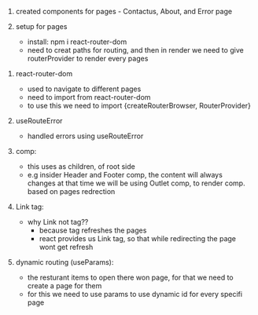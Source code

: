 <!-- Chapter 07 - Finding the Path -->

<!-- what we did in todays session -->

1. created components for pages - Contactus, About, and Error page

2. setup for pages
    - install: npm i react-router-dom
    - need to creat paths for routing, and then in render we need to give routerProvider to render every pages

<!-- Concepts used -->

1. react-router-dom
    - used to navigate to different pages
    - need to import from react-router-dom
    - to use this we need to import {createRouterBrowser, RouterProvider}

2. useRouteError 
    - handled errors using useRouteError

3. <Outlet> comp:
    - this uses as children, of root side
    - e.g insider Header and Footer comp, the content will always changes at that time we will be using Outlet comp, to render comp. based on pages redrection

4. Link tag:
    - why Link not <a> tag??
        - because <a> tag refreshes the pages
        - react provides us Link tag, so that while redirecting the page wont get refresh

5. dynamic routing (useParams):
    - the resturant items to open there won page, for that we need to create a page for them
    - for this we need to use params to use dynamic id for every specifi page


